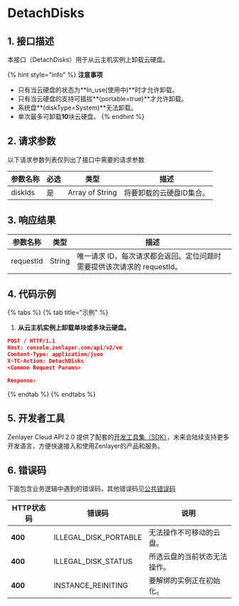 # DetachDisks

## 1. 接口描述

本接口（DetachDisks）用于从云主机实例上卸载云硬盘。

{% hint style="info" %}
**注意事项**

* 只有当云硬盘的状态为**In\_use(使用中)**时才允许卸载。
* 只有当云硬盘的支持可插拔**(portable=true)**才允许卸载。
* 系统盘**(diskType=System)**无法卸载。
* 单次最多可卸载**10**块云硬盘。
{% endhint %}

## 2. 请求参数

以下请求参数列表仅列出了接口中需要的请求参数

| 参数名称    | 必选 | 类型              | 描述            |
| ------- | -- | --------------- | ------------- |
| diskIds | 是  | Array of String | 将要卸载的云硬盘ID集合。 |

## 3. 响应结果

| 参数名称      | 类型     | 描述                                         |
| --------- | ------ | ------------------------------------------ |
| requestId | String | 唯一请求 ID，每次请求都会返回。定位问题时需要提供该次请求的 requestId。 |

## 4. 代码示例

{% tabs %}
{% tab title="示例" %}
1. **从云主机实例上卸载单块或多块云硬盘。**

```json
POST / HTTP/1.1
Host: console.zenlayer.com/api/v2/vm
Content-Type: application/json
X-TC-Action: DetachDisks
<Common Request Params>

Response:

```
{% endtab %}
{% endtabs %}

## 5. 开发者工具

Zenlayer Cloud API 2.0 提供了配套的[开发工具集（SDK）](../../api-introduction/sdk/)，未来会陆续支持更多开发语言，方便快速接入和使用Zenlayer的产品和服务。



## 6. 错误码

下面包含业务逻辑中遇到的错误码，其他错误码见[公共错误码](../../api-introduction/instruction/commonerrorcode.md)

| HTTP状态码 | 错误码                     | 说明             |
| ------- | ----------------------- | -------------- |
| **400** | ILLEGAL\_DISK\_PORTABLE | 无法操作不可移动的云盘。   |
| **400** | ILLEGAL\_DISK\_STATUS   | 所选云盘的当前状态无法操作。 |
| **400** | INSTANCE\_REINITING     | 要解绑的实例正在初始化。   |


